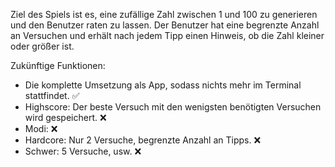Ziel des Spiels ist es, eine zufällige Zahl zwischen 1 und 100 zu generieren und den Benutzer raten zu lassen. Der Benutzer hat eine begrenzte Anzahl an Versuchen und erhält nach jedem Tipp einen Hinweis, ob die Zahl kleiner oder größer ist.

Zukünftige Funktionen:
-  Die komplette Umsetzung als App, sodass nichts mehr im Terminal stattfindet. ✅
-  Highscore: Der beste Versuch mit den wenigsten benötigten Versuchen wird gespeichert. ❌
-  Modi: ❌
- Hardcore: Nur 2 Versuche, begrenzte Anzahl an Tipps. ❌
- Schwer: 5 Versuche, usw. ❌
